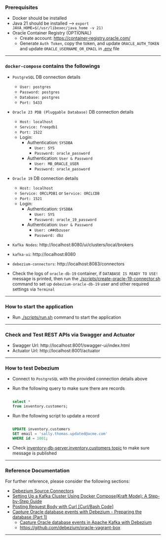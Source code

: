 ### Prerequisites

- Docker should be installed
- Java 21 should be installed --> `export JAVA_HOME=$(/usr/libexec/java_home -v 21)`
- Oracle Container Registry (OPTIONAL)
    - Create account: https://container-registry.oracle.com/
    - Generate `Auth Token`, copy the token, and update `ORACLE_AUTH_TOKEN` and update `ORACLE_USERNAME_OR_EMAIL`
      in [.env](.env) file

-----

### `docker-compose` contains the followings

- `PostgreSQL` DB connection details
    - `User: postgres`
    - `Password: postgres`
    - `Database: postgres`
    - `Port: 5433`
- `Oracle 23 PDB (Pluggable Database)` DB connection details
    - `Host: localhost`
    - `Service: freepdb1`
    - `Port: 1522`
    - Login:
        - Authentication: `SYSDBA`
            - `User: SYS`
            - `Password: oracle_password`
        - Authentication: `User & Password`
            - `User: MB_ORACLE_USER`
            - `Password: oracle_password`
- `Oracle 19` DB connection details
    - `Host: localhost`
    - `Service: ORCLPDB1` or `Service: ORCLCDB`
    - `Port: 1521`
    - Login:
        - Authentication: `SYSDBA`
            - `User: SYS`
            - `Password: oracle_19_password`
        - Authentication: `User & Password`
            - `User: c##dbzuser`
            - `Password: dbz`

- `Kafka Nodes`: http://localhost:8080/ui/clusters/local/brokers
- `kafka-ui`: http://localhost:8080
- `debezium-connectors`: http://localhost:8083/connectors
- Check the logs of `oracle-db-19` container, if `DATABASE IS READY TO USE!` message is printed, then run
  the [./scripts/create-oracle-19-connector.sh](scripts/create-oracle-19-connector.sh) command to set up
  `debezium-oracle-db-19` user and other required settings via `Terminal`

-----

### How to start the application

- Run [./scripts/run.sh](scripts/run.sh) command to start the application

-----

### Check and Test REST APIs via Swagger and Actuator

- Swagger Url: http://localhost:8001/swagger-ui/index.html
- Actuator Url: http://localhost:8001/actuator

-----

### How to test Debezium

- Connect to `PostgreSQL` with the provided connection details above
- Run the following query to make sure there are records

  ```sql
  
  select *
  from inventory.customers;
  
  ```

- Run the following script to update a record

  ```sql

  UPDATE inventory.customers
  SET email = 'sally.thomas.updated@acme.com'
  WHERE id = 1001;

  ```

- Check [inventory-db-server.inventory.customers topic](http://localhost:8080/ui/clusters/local/all-topics?perPage=25)
  to make sure message is published

-----

### Reference Documentation

For further reference, please consider the following sections:

- [Debezium Source Connectors](https://debezium.io/documentation/reference/stable/connectors/index.html)
- [Setting Up a Kafka Cluster Using Docker Compose(Kraft Mode): A Step-by-Step Guide](https://medium.com/@darshak.kachchhi/setting-up-a-kafka-cluster-using-docker-compose-a-step-by-step-guide-a1ee5972b122)
- [Posting Request Body with Curl [Curl/Bash Code]](https://reqbin.com/req/curl/c-d2nzjn3z/curl-post-body)
- [Capture Oracle database events with Debezium - Preparing the database (Part 1)](https://www.youtube.com/watch?v=mzho5QS6CSk)
    - [Capture Oracle database events in Apache Kafka with Debezium](https://developers.redhat.com/blog/2021/04/19/capture-oracle-database-events-in-apache-kafka-with-debezium)
    - https://github.com/debezium/oracle-vagrant-box

-----
